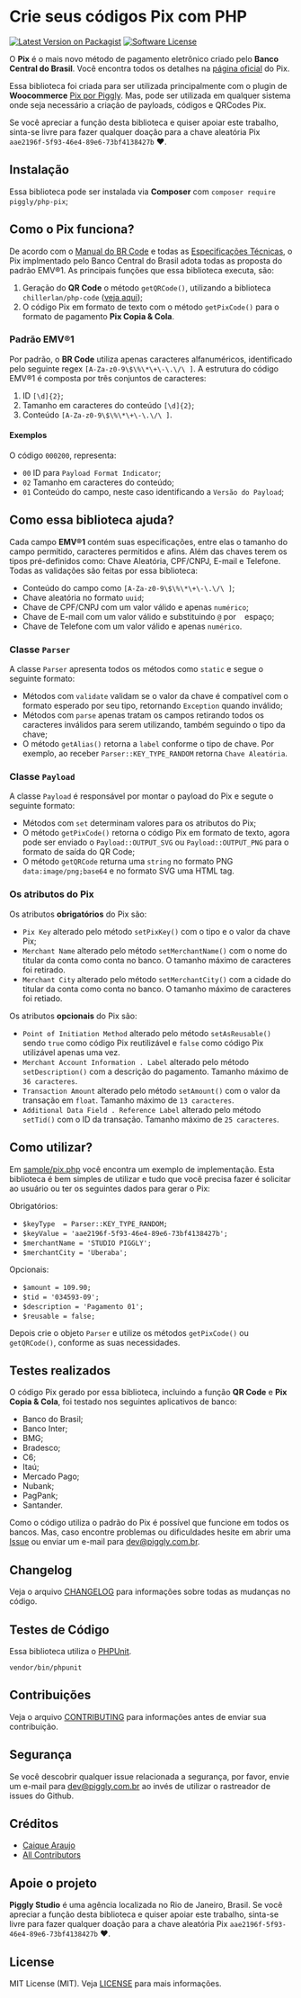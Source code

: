 # Crie seus códigos Pix com PHP

[![Latest Version on Packagist](https://img.shields.io/packagist/v/piggly/php-pix.svg?style=flat-square)](https://packagist.org/packages/piggly/php-pix) [![Software License](https://img.shields.io/badge/license-MIT-brightgreen.svg?style=flat-square)](LICENSE) 

O **Pix** é o mais novo método de pagamento eletrônico criado pelo **Banco Central do Brasil**. Você encontra todos os detalhes na [página oficial](https://www.bcb.gov.br/estabilidadefinanceira/pix) do Pix.

Essa biblioteca foi criada para ser utilizada principalmente com o plugin de **Woocommerce** [Pix por Piggly](https://wordpress.org/plugins/pix-por-piggly/). Mas, pode ser utilizada em qualquer sistema onde seja necessário a criação de payloads, códigos e QRCodes Pix.

Se você apreciar a função desta biblioteca e quiser apoiar este trabalho, sinta-se livre para fazer qualquer doação para a chave aleatória Pix `aae2196f-5f93-46e4-89e6-73bf4138427b` ❤.

## Instalação

Essa biblioteca pode ser instalada via **Composer** com `composer require piggly/php-pix`;

## Como o Pix funciona?

De acordo com o [Manual do BR Code](https://www.bcb.gov.br/content/estabilidadefinanceira/SiteAssets/Manual%20do%20BR%20Code.pdf) e todas as [Especificações Técnicas](https://www.bcb.gov.br/content/estabilidadefinanceira/forumpireunioes/Anexo%20I%20-%20QRCodes%20-%20Especifica%C3%A7%C3%A3o%20-%20vers%C3%A3o%201-1.pdf), o Pix implmentado pelo Banco Central do Brasil adota todas as proposta do padrão EMV®1. As principais funções que essa biblioteca executa, são:

1. Geração do **QR Code** o método `getQRCode()`, utilizando a biblioteca `chillerlan/php-code` ([veja aqui](https://github.com/chillerlan/php-qrcode));
2. O código Pix em formato de texto com o método `getPixCode()` para o formato de pagamento **Pix Copia & Cola**.

### Padrão EMV®1 

Por padrão, o **BR Code** utiliza apenas caracteres alfanuméricos, identificado pelo seguinte regex `[A-Za-z0-9\$\%\*\+\-\.\/\ ]`. A estrutura do código EMV®1 é composta por três conjuntos de caracteres:

1. ID `[\d]{2}`;
2. Tamanho em caracteres do conteúdo `[\d]{2}`;
3. Conteúdo `[A-Za-z0-9\$\%\*\+\-\.\/\ ]`.

#### Exemplos

O código `000200`, representa:

* `00` ID para `Payload Format Indicator`;
* `02` Tamanho em caracteres do conteúdo;
* `01` Conteúdo do campo, neste caso identificando a `Versão do Payload`;

## Como essa biblioteca ajuda?

Cada campo **EMV®1** contém suas especificações, entre elas o tamanho do campo permitido, caracteres permitidos e afins. Além das chaves terem os tipos pré-definidos como: Chave Aleatória, CPF/CNPJ, E-mail e Telefone. Todas as validações são feitas por essa biblioteca:

* Conteúdo do campo como `[A-Za-z0-9\$\%\*\+\-\.\/\ ]`;
* Chave aleatória no formato `uuid`;
* Chave de CPF/CNPJ com um valor válido e apenas `numérico`;
* Chave de E-mail com um valor válido e substituindo `@` por ` ` espaço;
* Chave de Telefone com um valor válido e apenas `numérico`.

### Classe `Parser`

A classe `Parser` apresenta todos os métodos como `static` e segue o seguinte formato:

* Métodos com `validate` validam se o valor da chave é compatível com o formato esperado por seu tipo, retornando `Exception` quando inválido;
* Métodos com `parse` apenas tratam os campos retirando todos os caracteres inválidos para serem utilizando, também seguindo o tipo da chave;
* O método `getAlias()` retorna a `label` conforme o tipo de chave. Por exemplo, ao receber `Parser::KEY_TYPE_RANDOM` retorna `Chave Aleatória`.

### Classe `Payload`

A classe `Payload` é responsável por montar o payload do Pix e segute o seguinte formato:

* Métodos com `set` determinam valores para os atributos do Pix;
* O método `getPixCode()` retorna o código Pix em formato de texto, agora pode ser enviado o `Payload::OUTPUT_SVG` ou `Payload::OUTPUT_PNG` para o formato de saída do QR Code;
* O método `getQRCode` returna uma `string` no formato PNG `data:image/png;base64` e no formato SVG uma HTML tag.

### Os atributos do Pix

Os atributos **obrigatórios** do Pix são:

* `Pix Key` alterado pelo método `setPixKey()` com o tipo e o valor da chave Pix;
* `Merchant Name` alterado pelo método `setMerchantName()` com o nome do titular da conta como conta no banco. O tamanho máximo de caracteres foi retirado.
* `Merchant City` alterado pelo método `setMerchantCity()` com a cidade do titular da conta como conta no banco. O tamanho máximo de caracteres foi retiado.

Os atributos **opcionais** do Pix são:

* `Point of Initiation Method` alterado pelo método `setAsReusable()` sendo `true` como código Pix reutilizável e `false` como código Pix utilizável apenas uma vez.
* `Merchant Account Information . Label` alterado pelo método `setDescription()` com a descrição do pagamento. Tamanho máximo de `36 caracteres`.
* `Transaction Amount` alterado pelo método `setAmount()` com o valor da transação em `float`. Tamanho máximo de `13 caracteres`.
* `Additional Data Field . Reference Label` alterado pelo método `setTid()` com o ID da transação. Tamanho máximo de `25 caracteres`.

## Como utilizar?

Em [sample/pix.php](sample/pix.php) você encontra um exemplo de implementação. Esta biblioteca é bem simples de utilizar e tudo que você precisa fazer é solicitar ao usuário ou ter os seguintes dados para gerar o Pix:

Obrigatórios:

* `$keyType  = Parser::KEY_TYPE_RANDOM;`
* `$keyValue = 'aae2196f-5f93-46e4-89e6-73bf4138427b';`
* `$merchantName = 'STUDIO PIGGLY';`
* `$merchantCity = 'Uberaba';`

Opcionais:

* `$amount = 109.90;`
* `$tid = '034593-09';`
* `$description = 'Pagamento 01';`
* `$reusable = false;`

Depois crie o objeto `Parser` e utilize os métodos `getPixCode()` ou `getQRCode()`, conforme as suas necessidades.

## Testes realizados

O código Pix gerado por essa biblioteca, incluindo a função **QR Code** e **Pix Copia & Cola**, foi testado nos seguintes aplicativos de banco:

* Banco do Brasil;
* Banco Inter;
* BMG;
* Bradesco;
* C6;
* Itaú;
* Mercado Pago;
* Nubank;
* PagPank;
* Santander.

Como o código utiliza o padrão do Pix é possível que funcione em todos os bancos. Mas, caso encontre problemas ou dificuldades hesite em abrir uma [Issue](https://github.com/piggly-dev/php-pix/issues) ou enviar um e-mail para [dev@piggly.com.br](mailto:dev@piggly.com.br).

## Changelog

Veja o arquivo [CHANGELOG](CHANGELOG.md) para informações sobre todas as mudanças no código.

## Testes de Código

Essa biblioteca utiliza o [PHPUnit](https://phpunit.de/).

```
vendor/bin/phpunit
```

## Contribuições

Veja o arquivo [CONTRIBUTING](CONTRIBUTING.md) para informações antes de enviar sua contribuição.

## Segurança

Se você descobrir qualquer issue relacionada a segurança, por favor, envie um e-mail para [dev@piggly.com.br](mailto:dev@piggly.com.br) ao invés de utilizar o rastreador de issues do Github.

## Créditos

- [Caique Araujo](https://github.com/caiquearaujo)
- [All Contributors](../../contributors)

## Apoie o projeto

**Piggly Studio** é uma agência localizada no Rio de Janeiro, Brasil. Se você apreciar a função desta biblioteca e quiser apoiar este trabalho, sinta-se livre para fazer qualquer doação para a chave aleatória Pix `aae2196f-5f93-46e4-89e6-73bf4138427b` ❤.

## License

MIT License (MIT). Veja [LICENSE](LICENSE) para mais informações.